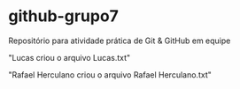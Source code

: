 # github-grupo7

Repositório para atividade prática de Git \& GitHub em equipe

"Lucas criou o arquivo Lucas.txt"

"Rafael Herculano criou o arquivo Rafael Herculano.txt"

